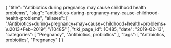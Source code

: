 {
    "title": "Antibiotics during pregnancy may cause childhood health problems",
    "slug": "antibiotics-during-pregnancy-may-cause-childhood-health-problems",
    "aliases": [
        "/Antibiotics+during+pregnancy+may+cause+childhood+health+problems+\u2013+Feb+2019",
        "/10485"
    ],
    "tiki_page_id": 10485,
    "date": "2019-02-13",
    "categories": [
        "Pregnancy",
        "Antibiotics, probiotics"
    ],
    "tags": [
        "Antibiotics, probiotics",
        "Pregnancy"
    ]
}